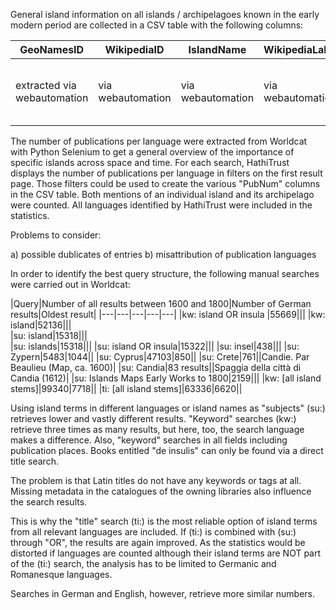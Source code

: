 General island information on all islands / archipelagoes known in the early modern period are collected in a CSV table with the following columns:

|GeoNamesID|WikipediaID|IslandName|WikipediaLabel|LatGeonames|LongGeonames|GeodataWiki|ArchipelagoID|ArchipelagoName|Events|PubNumDE|PubNumEN|PubNumFR|PubNumLAT|etc.|
|---|---|---|---|---|---|---|---|---|---|---|---|---|---|---|
|extracted via webautomation|via webautomation|via webautomation|via webautomation|via webautomation|via webautomation|via webautomation|via webautomation|via webautomation|added manually as pseudo-XML|extracted from Worldcat result page|extracted from Worldcat result page|extracted from Worldcat result page|extracted from Worldcat result page|extracted from Worldcat result page|extracted from Worldcat result page|

The number of publications per language were extracted from Worldcat with Python Selenium to get a general overview of the importance of specific islands across space and time. For each search, HathiTrust displays the number of publications per language in filters on the first result page. Those filters could be used to create the various "PubNum" columns in the CSV table. Both mentions of an individual island and its archipelago were counted. All languages identified by HathiTrust were included in the statistics.

Problems to consider:

a) possible dublicates of entries
b) misattribution of publication languages

In order to identify the best query structure, the following manual searches were carried out in Worldcat:

|Query|Number of all results between 1600 and 1800|Number of German results|Oldest result|
|---|---|---|---|---|
|kw: island OR insula |55669|||
|kw: island|52136|||   
|su: island|15318|||   
|su: islands|15318|||
|su: island OR insula|15322|||
|su: insel|438|||
|su: Zypern|5483|1044||
|su: Cyprus|47103|850||
|su: Crete|761||Candie. Par Beaulieu (Map, ca. 1600)|
|su: Candia|83 results||Spaggia della città di Candia (1612)|
|su: Islands Maps Early Works to 1800|2159|||
|kw: [all island stems]|99340|7718||
|ti: [all island stems]|63336|6620||

Using island terms in different languages or island names as "subjects" (su:) retrieves lower and vastly different results.
"Keyword" searches (kw:) retrieve three times as many results, but here, too, the search language makes a difference.
Also, "keyword" searches in all fields including publication places. 
Books entitled "de insulis" can only be found via a direct title search.

The problem is that Latin titles do not have any keywords or tags at all. Missing metadata in the catalogues of the owning libraries also influence the search results.

This is why the "title" search (ti:) is the most reliable option of island terms from all relevant languages are included. If (ti:) is combined with (su:) through "OR", the results are again improved. As the statistics would be distorted if languages are counted although their island terms are NOT part of the (ti:) search, the analysis has to be limited to Germanic and Romanesque languages. 

Searches in German and English, however, retrieve more similar numbers.
